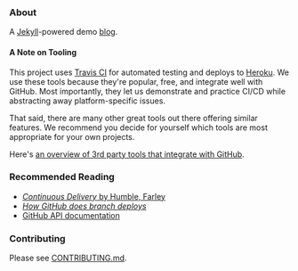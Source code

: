 ### About
A [Jekyll](http://jekyllrb.com)-powered demo [blog](https://githubtraining-cicd-demo.herokuapp.com). 

#### A Note on Tooling
This project uses [Travis CI](https://travis-ci.org) for automated testing and deploys to [Heroku](https://devcenter.heroku.com/articles/github-integration). We use these tools because they're popular, free, and integrate well with GitHub. Most importantly, they let us demonstrate and practice CI/CD while abstracting away platform-specific issues. 

That said, there are many other great tools out there offering similar features. We recommend you decide for yourself which tools are most appropriate for your own projects.

Here's [an overview of 3rd party tools that integrate with GitHub](https://github.com/integrations). 

### Recommended Reading
- [*Continuous Delivery* by Humble, Farley](http://www.informit.com/store/continuous-delivery-reliable-software-releases-through-9780321770424)
- [*How GitHub does branch deploys*](http://githubengineering.com/deploying-branches-to-github-com/)
- [GitHub API documentation](https://developer.github.com/v3/)

### Contributing
Please see [CONTRIBUTING.md](CONTRIBUTING.md).

